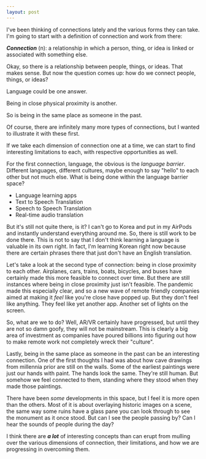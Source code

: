 ```yaml
---
layout: post
---
```


I've been thinking of connections lately and the various forms they can take. I'm going to start with a definition of connection and work from there:

***Connection*** (n): a relationship in which a person, thing, or idea is linked or associated with something else.

Okay, so there is a relationship between people, things, or ideas. That makes sense. But now the question comes up: how do we connect people, things, or ideas?

Language could be one answer.

Being in close physical proximity is another.

So is being in the same place as someone in the past. 

Of course, there are infinitely many more types of connections, but I wanted to illustrate it with these first. 

If we take each dimension of connection one at a time, we can start to find interesting limitations to each, with respective opportunities as well. 

For the first connection, language, the obvious is the _language barrier_. Different languages, different cultures, maybe enough to say "hello" to each other but not much else. What is being done within the language barrier space?

* Language learning apps
* Text to Speech Translation
* Speech to Speech Translation
* Real-time audio translation

But it's still not quite there, is it? I can't go to Korea and put in my AirPods and instantly understand everything around me. So, there is still work to be done there. This is not to say that I don't think learning a language is valuable in its own right. In fact, I'm learning Korean right now because there are certain phrases there that just don't have an English translation.

Let's take a look at the second type of connection: being in close proximity to each other. Airplanes, cars, trains, boats, bicycles, and buses have certainly made this more feasible to connect over time. But there are still instances where being in close proximity just isn't feasible. The pandemic made this especially clear, and so a new wave of remote friendly companies aimed at making it _feel_ like you're close have popped up. But they don't feel like anything. They feel like yet another app. Another set of lights on the screen. 

So, what are we to do? Well, AR/VR certainly have progressed, but until they are not so damn goofy, they will not be mainstream. This is clearly a big area of investment as companies have poured billions into figuring out how to make remote work not completely wreck their "culture". 

Lastly, being in the same place as someone in the past can be an interesting connection. One of the first thoughts I had was about how cave drawings from millennia prior are still on the walls. Some of the earliest paintings were just our hands with paint. The hands look the same. They're still human. But somehow we feel connected to them, standing where they stood when they made those paintings. 

There have been _some_ developments in this space, but I feel it is more open than the others. Most of it is about overlaying historic images on a scene, the same way some ruins have a glass pane you can look through to see the monument as it once stood. But can I see the people passing by? Can I hear the sounds of people during the day?

I think there are ***a lot*** of interesting concepts than can erupt from mulling over the various dimensions of connection, their limitations, and how we are progressing in overcoming them. 